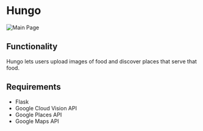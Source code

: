 # Hungo

![Main Page](https://github.com/petrenk0n/Hungo/blob/master/mainpage.png)

## Functionality
Hungo lets users upload images of food and discover places that serve that food.

## Requirements
* Flask
* Google Cloud Vision API
* Google Places API
* Google Maps API
